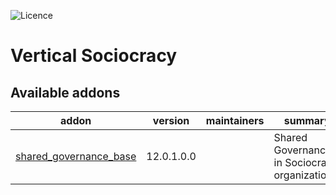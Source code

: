 ![Licence](https://img.shields.io/badge/licence-AGPL--3-blue.svg)

# Vertical Sociocracy

<!-- prettier-ignore-start -->
[//]: # (addons)

Available addons
----------------
addon | version | maintainers | summary
--- | --- | --- | ---
[shared_governance_base](shared_governance_base/) | 12.0.1.0.0 |  | Shared Governance in Sociocracy organizations.

[//]: # (end addons)
<!-- prettier-ignore-end -->

